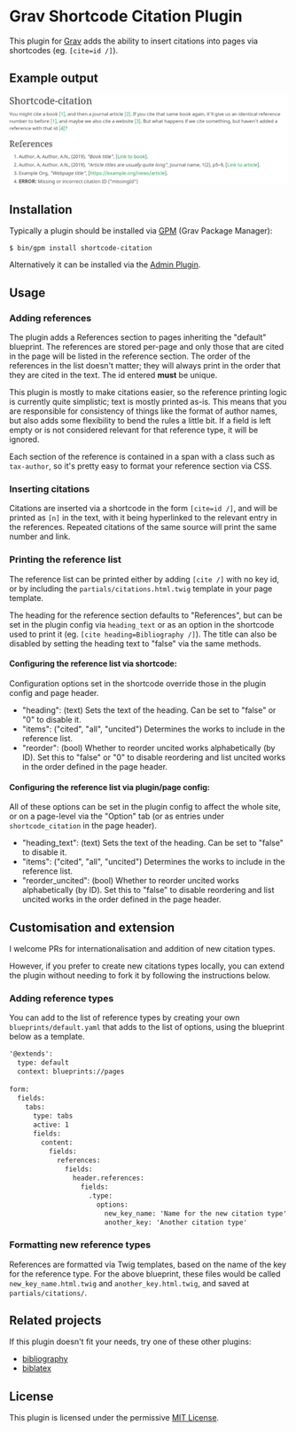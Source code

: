 # Grav Shortcode Citation Plugin

This plugin for [Grav](https://getgrav.org) adds the ability to insert citations into pages via shortcodes (eg. `[cite=id /]`).

## Example output

![Example output for shortcode-citation](assets/references_example.png)

## Installation

Typically a plugin should be installed via [GPM](http://learn.getgrav.org/advanced/grav-gpm) (Grav Package Manager):

```
$ bin/gpm install shortcode-citation
```

Alternatively it can be installed via the [Admin Plugin](http://learn.getgrav.org/admin-panel/plugins).


## Usage

### Adding references

The plugin adds a References section to pages inheriting the "default" blueprint. The references are stored per-page and only those that are cited in the page will be listed in the reference section. The order of the references in the list doesn't matter; they will always print in the order that they are cited in the text. The id entered **must** be unique.

This plugin is mostly to make citations easier, so the reference printing logic is currently quite simplistic; text is mostly printed as-is. This means that you are responsible for consistency of things like the format of author names, but also adds some flexibility to bend the rules a little bit. If a field is left empty or is not considered relevant for that reference type, it will be ignored.

Each section of the reference is contained in a span with a class such as `tax-author`, so it's pretty easy to format your reference section via CSS.

### Inserting citations

Citations are inserted via a shortcode in the form `[cite=id /]`, and will be printed as `[n]` in the text, with it being hyperlinked to the relevant entry in the references. Repeated citations of the same source will print the same number and link.

### Printing the reference list

The reference list can be printed either by adding `[cite /]` with no key id, or by including the `partials/citations.html.twig` template in your page template.

The heading for the reference section defaults to "References", but can be set in the plugin config via `heading_text` or as an option in the shortcode used to print it (eg. `[cite heading=Bibliography /]`). The title can also be disabled by setting the heading text to "false" via the same methods.

#### Configuring the reference list via shortcode:

Configuration options set in the shortcode override those in the plugin config and page header.

- "heading": (text) Sets the text of the heading. Can be set to "false" or "0" to disable it.
- "items": ("cited", "all", "uncited") Determines the works to include in the reference list.
- "reorder": (bool) Whether to reorder uncited works alphabetically (by ID). Set this to "false" or "0" to disable reordering and list uncited works in the order defined in the page header.

#### Configuring the reference list via plugin/page config:

All of these options can be set in the plugin config to affect the whole site, or on a page-level via the "Option" tab (or as entries under `shortcode_citation` in the page header).

- "heading_text": (text) Sets the text of the heading. Can be set to "false" to disable it.
- "items": ("cited", "all", "uncited") Determines the works to include in the reference list.
- "reorder_uncited": (bool) Whether to reorder uncited works alphabetically (by ID). Set this to "false" to disable reordering and list uncited works in the order defined in the page header.


## Customisation and extension

I welcome PRs for internationalisation and addition of new citation types.

However, if you prefer to create new citations types locally, you can extend the plugin without needing to fork it by following the instructions below.

### Adding reference types

You can add to the list of reference types by creating your own `blueprints/default.yaml` that adds to the list of options, using the blueprint below as a template.

```
'@extends':
  type: default
  context: blueprints://pages

form:
  fields:
    tabs:
      type: tabs
      active: 1
      fields:
        content:
          fields:
            references:
              fields:
                header.references:
                  fields:
                    .type:
                      options:
                        new_key_name: 'Name for the new citation type'
                        another_key: 'Another citation type'
```

### Formatting new reference types

References are formatted via Twig templates, based on the name of the key for the reference type. For the above blueprint, these files would be called `new_key_name.html.twig` and `another_key.html.twig`, and saved at `partials/citations/`.


## Related projects

If this plugin doesn't fit your needs, try one of these other plugins:
- [bibliography](https://github.com/OleVik/grav-plugin-biblatex)
- [biblatex](https://github.com/OleVik/grav-plugin-biblatex)


## License

This plugin is licensed under the permissive [MIT License](LICENSE).
